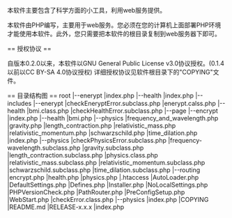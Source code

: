 本软件主要包含了科学方面的小工具，利用web服务提供。

本软件由PHP编写，主要用于web服务。您必须在您的计算机上面部署PHP环境才能使用本软件。此外，您只需要把本软件的根目录复制到web服务器下即可。

== 授权协议 ==

自版本0.2.0以来，本软件以GNU General Public License v3.0协议授权。(0.1.4以前以CC BY-SA 4.0协议授权)
详细授权协议见软件根目录下的"COPYING"文件。

== 目录结构图 ==
root
|--enerypt
    |index.php
|--health
    |index.php
|--includes
    |--enerypt
        |checkEneryptError.subclass.php
        |enerypt.calss.php
    |--health
        |bmi.class.php
        |checkHealthError.subclass.php
    |--page
        |--encrypt
            |index.php
        |--health
            |bmi.php
        |--physics
            |frequency_and_wavelength.php
            |gravity.php
            |length_contraction.php
            |relativistic_mass.php
            |relativistic_momentum.php
            |schwarzschild.php
            |time_dilation.php
        |index.php
    |--physics
        |checkPhysicsError.subclass.php
        |frequency-wavelength.subclass.php
        |gravity.subclass.php
        |length_contraction.subclass.php
        |physics.class.php
        |relativistic_mass.subclass.php
        |relativistic_momentum.subclass.php
        |schwarzschild.subclass.php
        |time_dilation.subclass.php
    |--routing
        |encrypt.php
        |health.php
        |physics.php
    |.htaccess
    |AutoLoader.php
    |DefaultSettings.php
    |Defines.php
    |Installer.php
    |NoLocalSettings.php
    |PHPVersionCheck.php
    |PathRouter.php
    |PreConfigSetup.php
    |WebStart.php
    |checkError.class.php
|--physics
    |index.php
|COPYING
|README.md
|RELEASE-x.x.x
|index.php